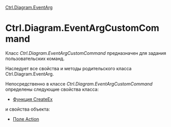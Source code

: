 ﻿---
Title: Класс EventArgCustomCommand
Link: .Ctrl.Diagram.EventArgCustomCommand
---

[Ctrl.Diagram.EventArg](topic:Com.Custom.ComClasses.Ctrl.Diagram.EventArg.Default)

# Ctrl.Diagram.EventArgCustomCommand

Класс *Ctrl.Diagram.EventArgCustomCommand* предназначен для задания пользовательских команд.

Наследует все свойства и методы родительского класса Ctrl.Diagram.EventArg.

Непосредственно в классе *Ctrl.Diagram.EventArgCustomCommand* определены следующие свойства класса:
* [Функция CreateEx](CreateEx)

и свойства объекта:
* [Поле Action](Action)